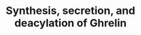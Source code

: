---
annotations:
- type: Pathway Ontology
  value: ghrelin system pathway
authors:
- ReactomeTeam
- Fehrhart
description: 'Ghrelin is a peptide hormone of 28 amino acid residues which is acylated
  at the serine-3 of the mature peptide. Ghrelin is synthesized in several tissues:
  X/A-like cells of the gastric mucosa (the major source of ghrelin), hypothalamus,
  pituitary, adrenal gland, thyroid, breast, ovary, placenta, fallopian tube, testis,
  prostate, liver, gall bladder, pancreas, fat tissue, human lymphocytes, spleen,
  kidney, lung, skeletal muscle, myocardium, vein and skin. Ghrelin binds the GHS-R1a
  receptor present in hypothalamus pituitary, and other tissues. Binding causes appetite
  stimulation and release of growth hormone. Levels of circulating ghrelin rise during
  fasting, peak before a meal, and fall according to the calories ingested.<br>Preproghrelin
  is cleaved to yield proghrelin which is then acylated by ghrelin O-acyltransferase
  to yield octanoyl ghrelin and decanoyl ghrelin. Only octanoyl ghrelin is able to
  bind and activate the GHS-R1a receptor. Unacylated ghrelin (des-acyl ghrelin) is
  also present in plasma but its function is controversial.<br>Acyl proghrelin is
  cleaved by prohormone convertase 1/3 to yield the mature acyl ghrelin and C-ghrelin.
  Secretion of ghrelin is inhibited by insulin, growth hormone (somatotropin), leptin,
  glucose, glucagon, and fatty acids. Secretion is stimulated by insulin-like growth
  factor-1 and muscarinic agonists.<br>In the bloodstream acyl ghrelin is deacylated
  by butyrylcholinesterase and platelet-activating factor acetylhydrolase. Other enzymes
  may also deacylate acyl ghrelin.  View original pathway at [http://www.reactome.org/PathwayBrowser/#DIAGRAM=422085
  Reactome].'
last-edited: 2021-01-25
organisms:
- Homo sapiens
redirect_from:
- /index.php/Pathway:WP3436
- /instance/WP3436
schema-jsonld:
- '@context': https://schema.org/
  '@id': https://wikipathways.github.io/pathways/WP3436.html
  '@type': Dataset
  creator:
    '@type': Organization
    name: WikiPathways
  description: 'Ghrelin is a peptide hormone of 28 amino acid residues which is acylated
    at the serine-3 of the mature peptide. Ghrelin is synthesized in several tissues:
    X/A-like cells of the gastric mucosa (the major source of ghrelin), hypothalamus,
    pituitary, adrenal gland, thyroid, breast, ovary, placenta, fallopian tube, testis,
    prostate, liver, gall bladder, pancreas, fat tissue, human lymphocytes, spleen,
    kidney, lung, skeletal muscle, myocardium, vein and skin. Ghrelin binds the GHS-R1a
    receptor present in hypothalamus pituitary, and other tissues. Binding causes
    appetite stimulation and release of growth hormone. Levels of circulating ghrelin
    rise during fasting, peak before a meal, and fall according to the calories ingested.<br>Preproghrelin
    is cleaved to yield proghrelin which is then acylated by ghrelin O-acyltransferase
    to yield octanoyl ghrelin and decanoyl ghrelin. Only octanoyl ghrelin is able
    to bind and activate the GHS-R1a receptor. Unacylated ghrelin (des-acyl ghrelin)
    is also present in plasma but its function is controversial.<br>Acyl proghrelin
    is cleaved by prohormone convertase 1/3 to yield the mature acyl ghrelin and C-ghrelin.
    Secretion of ghrelin is inhibited by insulin, growth hormone (somatotropin), leptin,
    glucose, glucagon, and fatty acids. Secretion is stimulated by insulin-like growth
    factor-1 and muscarinic agonists.<br>In the bloodstream acyl ghrelin is deacylated
    by butyrylcholinesterase and platelet-activating factor acetylhydrolase. Other
    enzymes may also deacylate acyl ghrelin.  View original pathway at [http://www.reactome.org/PathwayBrowser/#DIAGRAM=422085
    Reactome].'
  keywords:
  - octanoic acid
  - 'GHRL-1(24-117) '
  - Proghrelin
  - Glc
  - 'O-octanoyl-L-serine-GHRL-1(24-117) '
  - 'O-octanoyl-L-serine-GHRL-1(24-50) '
  - CRHR2:UCN(83-122)
  - Preproghrelin
  - LEP
  - 'SPCS2 '
  - DecS-GHRL-1(24-117)
  - GH1
  - 'ACHE '
  - Signal Peptidase
  - 'SPCS1 '
  - 'BCHE '
  - 'DecS-GHRL-1(24-51) '
  - 'DecS-GHRL-1(24-117) '
  - GHRL-1(52-117)
  - 'SPCS3 '
  - 'SEC11C '
  - MBOAT4
  - GHRL-1(24-117)
  - 'Pro-des-Gln14-ghrelin '
  - FAs
  - Butyrylcholinesterase
  - IGF1
  - prepro-des-Gln14-ghrelin
  - '2xHC-INS(25-54) '
  - 'CRHR2 '
  - GHRL gene
  - PLA2G7
  - 'DecS-GHRL-1(24-50) '
  - 'PCSK1 '
  - Insulin
  - Acyl Proghrelin
  - 'Prepro-des-Gln14-ghrelin '
  - 'SEC11A '
  - 'O-octanoyl-L-serine-GHRL-1(24-51) '
  - 'UCN(83-122) '
  - KLF4
  - '4xHC-INS(90-110) '
  - 'GHRL-1(24-50) '
  - O-octanoyl-L-serine-GHRL-1(24-117)
  - 'GHRL-1 '
  - Pro-des-Gln14-ghrelin
  - 'GHRL-1(24-51) '
  - PC1:calcium cofactor
  - 'Ca2+ '
  - and
  - GCG(53-81)
  - Acyl Ghrelin
  - DECA
  - Des-acyl Ghrelin
  license: CC0
  name: Synthesis, secretion, and deacylation of Ghrelin
seo: CreativeWork
title: Synthesis, secretion, and deacylation of Ghrelin
wpid: WP3436
---